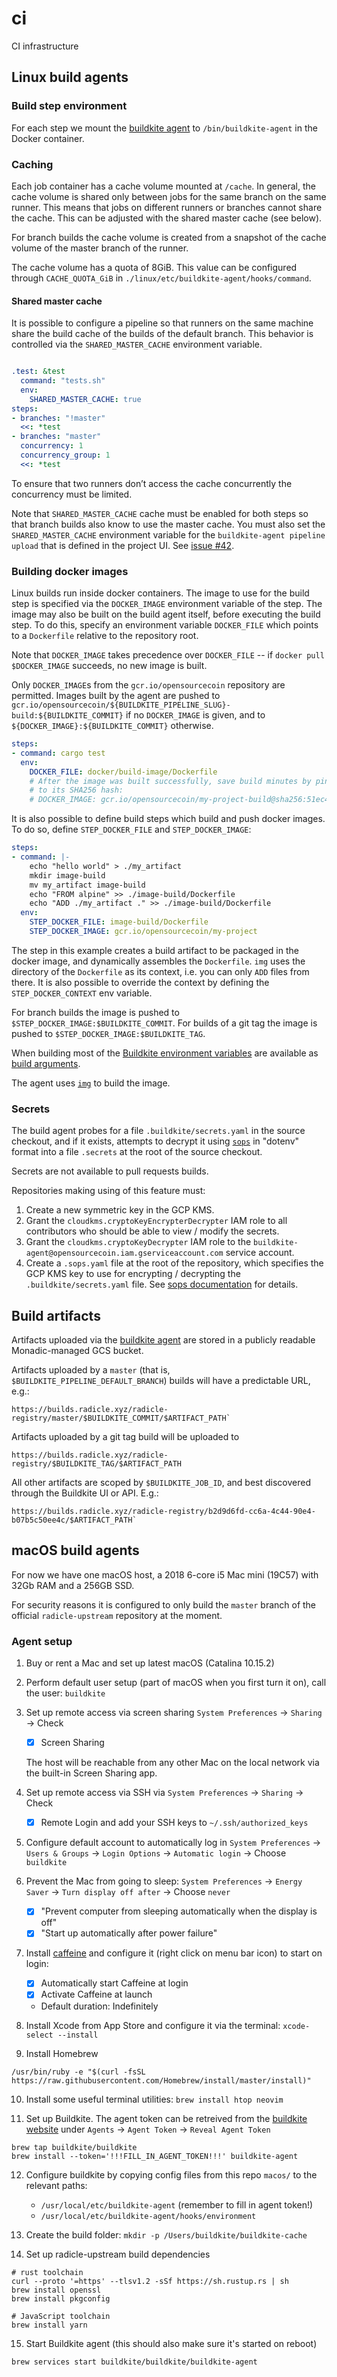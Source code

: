 # ci
CI infrastructure

## Linux build agents

### Build step environment

For each step we mount the [buildkite agent][buildkite-agent] to
`/bin/buildkite-agent` in the Docker container.

[buildkite-agent]: https://buildkite.com/docs/agent/v3

### Caching

Each job container has a cache volume mounted at `/cache`. In general, the cache
volume is shared only between jobs for the same branch on the same runner. This
means that jobs on different runners or branches cannot share the cache. This
can be adjusted with the shared master cache (see below).

For branch builds the cache volume is created from a snapshot of the cache
volume of the master branch of the runner.

The cache volume has a quota of 8GiB. This value can be configured through
`CACHE_QUOTA_GiB` in `./linux/etc/buildkite-agent/hooks/command`.

#### Shared master cache

It is possible to configure a pipeline so that runners on the same machine share
the build cache of the builds of the default branch. This behavior is controlled
via the `SHARED_MASTER_CACHE` environment variable.

```yaml

.test: &test
  command: "tests.sh"
  env:
    SHARED_MASTER_CACHE: true
steps:
- branches: "!master"
  <<: *test
- branches: "master"
  concurrency: 1
  concurrency_group: 1
  <<: *test
```

To ensure that two runners don’t access the cache concurrently the concurrency
must be limited.

Note that `SHARED_MASTER_CACHE` cache must be enabled for both steps so that
branch builds also know to use the master cache. You must also set the
`SHARED_MASTER_CACHE` environment variable for the `buildkite-agent pipeline
upload` that is defined in the project UI. See
[issue #42](https://github.com/oscoin/ci/issues/42).

### Building docker images

Linux builds run inside docker containers. The image to use for the build step
is specified via the `DOCKER_IMAGE` environment variable of the step. The image
may also be built on the build agent itself, before executing the build step. To
do this, specify an environment variable `DOCKER_FILE` which points to a
`Dockerfile` relative to the repository root.

Note that `DOCKER_IMAGE` takes precedence over `DOCKER_FILE` -- if `docker pull
$DOCKER_IMAGE` succeeds, no new image is built.

Only `DOCKER_IMAGE`s from the `gcr.io/opensourcecoin` repository are permitted.
Images built by the agent are pushed to `gcr.io/opensourcecoin/${BUILDKITE_PIPELINE_SLUG}-build:${BUILDKITE_COMMIT}`
if no `DOCKER_IMAGE` is given, and to `${DOCKER_IMAGE}:${BUILDKITE_COMMIT}`
otherwise.

```yaml
steps:
- command: cargo test
  env:
    DOCKER_FILE: docker/build-image/Dockerfile
    # After the image was built successfully, save build minutes by pinning it
    # to its SHA256 hash:
    # DOCKER_IMAGE: gcr.io/opensourcecoin/my-project-build@sha256:51ec4db1da1870e753610209880f3ff1759ba54149493cf3118b47a84edbc75b
```

It is also possible to define build steps which build and push docker images. To
do so, define `STEP_DOCKER_FILE` and `STEP_DOCKER_IMAGE`:

```yaml
steps:
- command: |-
    echo "hello world" > ./my_artifact
    mkdir image-build
    mv my_artifact image-build
    echo "FROM alpine" >> ./image-build/Dockerfile
    echo "ADD ./my_artifact ." >> ./image-build/Dockerfile
  env:
    STEP_DOCKER_FILE: image-build/Dockerfile
    STEP_DOCKER_IMAGE: gcr.io/opensourcecoin/my-project
```

The step in this example creates a build artifact to be packaged in the docker
image, and dynamically assembles the `Dockerfile`. `img` uses the directory of
the `Dockerfile` as its context, i.e. you can only `ADD` files from there. It is
also possible to override the context by defining the `STEP_DOCKER_CONTEXT` env
variable.

For branch builds the image is pushed to `$STEP_DOCKER_IMAGE:$BUILDKITE_COMMIT`.
For builds of a git tag the image is pushed to
`$STEP_DOCKER_IMAGE:$BUILDKITE_TAG`.

When building most of the [Buildkite environment variables][buildkite-env] are
available as [build arguments][docker-build-args].

The agent uses [`img`][img] to build the image.

[docker-build-args]: https://docs.docker.com/engine/reference/builder/#arg
[buildkite-env]: https://buildkite.com/docs/pipelines/environment-variables
[img]: https://github.com/genuinetools/img

### Secrets

The build agent probes for a file `.buildkite/secrets.yaml` in the source
checkout, and if it exists, attempts to decrypt it using [`sops`][sops] in
"dotenv" format into a file `.secrets` at the root of the source checkout.

Secrets are not available to pull requests builds.

Repositories making using of this feature must:

1. Create a new symmetric key in the GCP KMS.
2. Grant the `cloudkms.cryptoKeyEncrypterDecrypter` IAM role to all contributors
   who should be able to view / modify the secrets.
3. Grant the `cloudkms.cryptoKeyDecrypter` IAM role to the
   `buildkite-agent@opensourcecoin.iam.gserviceaccount.com` service account.
4. Create a `.sops.yaml` file at the root of the repository, which specifies the
   GCP KMS key to use for encrypting / decrypting the `.buildkite/secrets.yaml`
   file. See [sops documentation](https://github.com/mozilla/sops#using-sops-yaml-conf-to-select-kms-pgp-for-new-files)
   for details.

[sops]: https://github.com/mozilla/sops

## Build artifacts

Artifacts uploaded via the [buildkite agent](https://buildkite.com/docs/pipelines/artifacts)
are stored in a publicly readable Monadic-managed GCS bucket.

Artifacts uploaded by a `master` (that is, `$BUILDKITE_PIPELINE_DEFAULT_BRANCH`)
builds will have a predictable URL, e.g.:

```
https://builds.radicle.xyz/radicle-registry/master/$BUILDKITE_COMMIT/$ARTIFACT_PATH`
```

Artifacts uploaded by a git tag build will be uploaded to

```
https://builds.radicle.xyz/radicle-registry/$BUILDKITE_TAG/$ARTIFACT_PATH
```

All other artifacts are scoped by `$BUILDKITE_JOB_ID`, and best discovered
through the Buildkite UI or API. E.g.:

```
https://builds.radicle.xyz/radicle-registry/b2d9d6fd-cc6a-4c44-90e4-b07b5c50ee4c/$ARTIFACT_PATH`
```

## macOS build agents

For now we have one macOS host, a 2018 6-core i5 Mac mini (19C57) with
32Gb RAM and a 256GB SSD.

For security reasons it is configured to only build the `master` branch of the
official `radicle-upstream` repository at the moment.


### Agent setup

1. Buy or rent a Mac and set up latest macOS (Catalina 10.15.2)

2. Perform default user setup (part of macOS when you first turn it on),
   call the user: `buildkite`

3. Set up remote access via screen sharing
   `System Preferences` → `Sharing` → Check
   - [x] Screen Sharing

   The host will be reachable from any other Mac on the local network via the
   built-in Screen Sharing app.

4. Set up remote access via SSH via `System Preferences` → `Sharing` → Check
   - [x] Remote Login and add your SSH keys to `~/.ssh/authorized_keys`

5. Configure default account to automatically log in
   `System Preferences` → `Users & Groups` → `Login Options`
   → `Automatic login` → Choose `buildkite`

6. Prevent the Mac from going to sleep:
   `System Preferences` → `Energy Saver` → `Turn display off after`
   → Choose `never`
   - [x] "Prevent computer from sleeping automatically when the display is off"
   - [x] "Start up automatically after power failure"

7. Install [caffeine][caffeine] and configure it (right click on menu bar icon)
   to start on login:
   - [x] Automatically start Caffeine at login
   - [x] Activate Caffeine at launch
   - Default duration: Indefinitely

8. Install Xcode from App Store and configure it via the terminal:
   `xcode-select --install`

9. Install Homebrew
```
/usr/bin/ruby -e "$(curl -fsSL https://raw.githubusercontent.com/Homebrew/install/master/install)"
```

10. Install some useful terminal utilities:
  `brew install htop neovim`

11. Set up Buildkite. The agent token can be retreived from the
    [buildkite website][buildkite] under `Agents` → `Agent Token`
    → `Reveal Agent Token`

```
brew tap buildkite/buildkite
brew install --token='!!!FILL_IN_AGENT_TOKEN!!!' buildkite-agent
```

12. Configure buildkite by copying config files from this repo `macos/` to the
    relevant paths:
    - `/usr/local/etc/buildkite-agent` (remember to fill in agent token!)
    - `/usr/local/etc/buildkite-agent/hooks/environment`

13. Create the build folder:
    `mkdir -p /Users/buildkite/buildkite-cache`

14. Set up radicle-upstream build dependencies
```
# rust toolchain
curl --proto '=https' --tlsv1.2 -sSf https://sh.rustup.rs | sh
brew install openssl
brew install pkgconfig

# JavaScript toolchain
brew install yarn
```

15. Start Buildkite agent (this should also make sure it's started on reboot)
```
brew services start buildkite/buildkite/buildkite-agent
```


[caffeine]: http://lightheadsw.com/caffeine
[buildkite]: https://buildkite.com/organizations/monadic/agents

